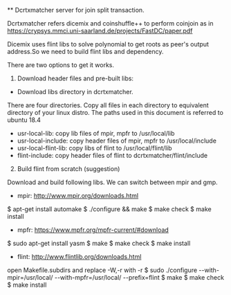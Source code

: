 ** Dcrtxmatcher server for join split transaction.

Dcrtxmatcher refers dicemix and coinshuffle++ to perform coinjoin as in https://crypsys.mmci.uni-saarland.de/projects/FastDC/paper.pdf

Dicemix uses flint libs to solve polynomial to get roots as peer's output address.So we need to build flint libs and dependency.

There are two options to get it works.

1. Download header files and pre-built libs:

- Download libs directory in dcrtxmatcher.

There are four directories. Copy all files in each directory to equivalent directory of your linux distro.
The paths used in this document is referred to ubuntu 18.4

- usr-local-lib: copy lib files of mpir, mpfr to /usr/local/lib
- usr-local-include: copy header files of mpir, mpfr to /usr/local/include
- usr-local-flint-lib: copy libs of flint to /usr/local/flint/lib
- flint-include: copy header files of flint to dcrtxmatcher/flint/include

2. Build flint from scratch (suggestion)

Download and build following libs. We can switch between mpir and gmp.

- mpir: http://www.mpir.org/downloads.html

$ apt-get install automake
$ ./configure && make
$ make check
$ make install

- mpfr: https://www.mpfr.org/mpfr-current/#download

$ sudo apt-get install yasm
$ make
$ make check
$ make install

- flint: http://www.flintlib.org/downloads.html

open Makefile.subdirs and replace -W,-r with -r
$ sudo ./configure --with-mpir=/usr/local/ --with-mpfr=/usr/local/ --prefix=flint
$ make 
$ make check
$ make install
